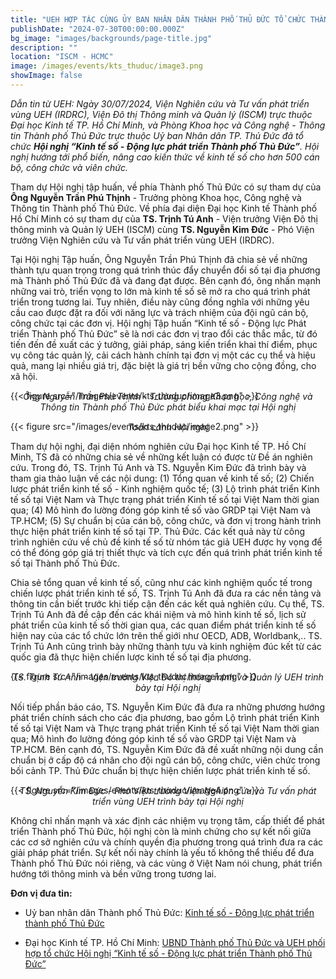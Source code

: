 ```yaml
---
title: "UEH HỢP TÁC CÙNG ỦY BAN NHÂN DÂN THÀNH PHỐ THỦ ĐỨC TỔ CHỨC THÀNH CÔNG HỘI NGHỊ “KINH TẾ SỐ - ĐỘNG LỰC PHÁT TRIỂN THÀNH PHỐ THỦ ĐỨC"
publishDate: "2024-07-30T00:00:00.000Z"
bg_image: "images/backgrounds/page-title.jpg"
description: ""
location: "ISCM - HCMC"
image: /images/events/kts_thuduc/image3.png
showImage: false
---
```


*Dẫn tin từ UEH: Ngày 30/07/2024, Viện Nghiên cứu và Tư vấn phát triển vùng UEH (IRDRC), Viện Đô thị Thông minh và Quản lý (ISCM) trực thuộc Đại học Kinh tế TP. Hồ Chí Minh, và Phòng Khoa học và Công nghệ - Thông tin Thành phố Thủ Đức trực thuộc Uỷ ban Nhân dân TP. Thủ Đức đã tổ chức **Hội nghị “Kinh tế số - Động lực phát triển Thành phố Thủ Đức”**. Hội nghị hướng tới phổ biến, nâng cao kiến thức về kinh tế số cho hơn 500 cán bộ, công chức và viên chức.*

Tham dự Hội nghị tập huấn, về phía Thành phố Thủ Đức có sự tham dự của **Ông Nguyễn Trần Phú Thịnh** - Trưởng phòng Khoa học, Công nghệ và Thông tin Thành phố Thủ Đức. Về phía đại diện Đại học Kinh tế Thành phố Hồ Chí Minh có sự tham dự của **TS. Trịnh Tú Anh** - Viện trưởng Viện Đô thị thông minh và Quản lý UEH (ISCM) cùng **TS. Nguyễn Kim Đức** - Phó Viện trưởng Viện Nghiên cứu và Tư vấn phát triển vùng UEH (IRDRC).

Tại Hội nghị Tập huấn, Ông Nguyễn Trần Phú Thịnh đã chia sẻ về những thành tựu quan trọng trong quá trình thúc đẩy chuyển đổi số tại địa phương mà Thành phố Thủ Đức đã và đang đạt được. Bên cạnh đó, ông nhấn mạnh những vai trò, triển vọng to lớn mà kinh tế số sẽ mở ra cho quá trình phát triển trong tương lai. Tuy nhiên, điều này cũng đồng nghĩa với những yêu cầu cao được đặt ra đối với năng lực và trách nhiệm của đội ngũ cán bộ, công chức tại các đơn vị. Hội nghị Tập huấn “Kinh tế số - Động lực Phát triển Thành phố Thủ Đức”  sẽ là nơi các đơn vị trao đổi các thắc mắc, từ đó tiến đến đề xuất các ý tưởng, giải pháp, sáng kiến triển khai thí điểm, phục vụ công tác quản lý, cải cách hành chính tại đơn vị một các cụ thể và hiệu quả, mang lại nhiều giá trị, đặc biệt là giá trị bền vững cho cộng đồng, cho xã hội. 

{{< figure src="/images/events/kts_thuduc/image3.png" >}}

_<center style="margin-top: -30px">Ông Nguyễn Trần Phú Thịnh - Trưởng phòng Khoa học, Công nghệ và Thông tin Thành phố Thủ Đức phát biểu khai mạc tại Hội nghị</center>_


{{< figure src="/images/events/kts_thuduc/image2.png" >}}

_<center style="margin-top: -30px">Toàn cảnh Hội nghị</center>_

Tham dự hội nghị, đại diện nhóm nghiên cứu Đại học Kinh tế TP. Hồ Chí Minh, TS đã có những chia sẻ về những kết luận có được từ Đề án nghiên cứu. Trong đó, TS. Trịnh Tú Anh và TS. Nguyễn Kim Đức đã trình bày và tham gia thảo luận về các nội dung:  (1) Tổng quan về kinh tế số; (2) Chiến lược phát triển kinh tế số - Kinh nghiệm quốc tế; (3) Lộ trình phát triển Kinh tế số tại Việt Nam và Thực trạng phát triển Kinh tế số tại Việt Nam thời gian qua; (4) Mô hình đo lường đóng góp kinh tế số vào GRDP tại Việt Nam và TP.HCM; (5) Sự chuẩn bị của cán bộ, công chức, và đơn vị trong hành trình thực hiện phát triển kinh tế số tại TP. Thủ Đức. Các kết quả này từ công trình nghiên cứu về chủ đề kinh tế số từ nhóm tác giả UEH được hy vọng để có thể đóng góp giá trị thiết thực và tích cực đến quá trình phát triển kinh tế số tại Thành phố Thủ Đức.

Chia sẻ tổng quan về kinh tế số, cũng như các kinh nghiệm quốc tế trong chiến lược phát triển kinh tế số, TS. Trịnh Tú Anh đã đưa ra các nền tảng và thông tin cần biết trước khi tiếp cận đến các kết quả nghiên cứu. Cụ thể, TS. Trịnh Tú Anh đã đề cập đến các khái niệm và mô hình kinh tế số,  lịch sử phát triển của kinh tế số thời gian qua, các quan điểm phát triển kinh tế số hiện nay của các tổ chức lớn trên thế giới như OECD, ADB, Worldbank,.. TS. Trịnh Tú Anh cũng trình bày những thành tựu và kinh nghiệm đúc kết từ các quốc gia đã thực hiện chiến lược kinh tế số tại địa phương. 

{{< figure src="/images/events/kts_thuduc/image1.png" >}}

_<center style="margin-top: -30px">TS. Trịnh Tú Anh - Viện trưởng Viện Đô thị thông minh và Quản lý UEH trình bày tại Hội nghị</center>_

Nối tiếp phần báo cáo, TS. Nguyễn Kim Đức đã đưa ra những phương hướng phát triển chính sách cho các địa phương, bao gồm Lộ trình phát triển Kinh tế số tại Việt Nam và Thực trạng phát triển Kinh tế số tại Việt Nam thời gian qua; Mô hình đo lường đóng góp kinh tế số vào GRDP tại Việt Nam và TP.HCM. Bên cạnh đó, TS. Nguyễn Kim Đức đã đề xuất những nội dung cần chuẩn bị ở cấp độ cá nhân cho đội ngũ cán bộ, công chức, viên chức trong bối cảnh TP. Thủ Đức chuẩn bị thực hiện chiến lược phát triển kinh tế số.


{{< figure src="/images/events/kts_thuduc/image4.png" >}}

_<center style="margin-top: -30px">TS. Nguyễn Kim Đức - Phó Viện trưởng Viện Nghiên cứu và Tư vấn phát triển vùng UEH trình bày tại Hội nghị</center>_

Không chỉ nhấn mạnh và xác định các nhiệm vụ trọng tâm, cấp thiết để phát triển Thành phố Thủ Đức, hội nghị còn là minh chứng cho sự kết nối giữa các cơ sở nghiên cứu và chính quyền địa phương trong quá trình đưa ra các giải pháp phát triển. Sự kết nối này chính là yếu tố không thể thiếu để đưa Thành phố Thủ Đức nói riêng, và các vùng ở Việt Nam nói chung, phát triển hướng tới thông minh và bền vững trong tương lai.

**Đơn vị đưa tin:**

- Uỷ ban nhân dân Thành phố Thủ Đức: [Kinh tế số - Động lực phát triển thành phố Thủ Đức](https://tpthuduc.hochiminhcity.gov.vn/khoa-hoc-va-cong-nghe/kinh-te-so-dong-luc-phat-trien-thanh-pho-thu-duc/ct/5867/19044)

- Đại học Kinh tế TP. Hồ Chí Minh: [UBND Thành phố Thủ Đức và UEH phối hợp tổ chức Hội nghị “Kinh tế số - Động lực phát triển Thành phố Thủ Đức”](https://ueh.edu.vn/cuoc-song-ueh/tin-tuc/ubnd-thanh-pho-thu-duc-va-ueh-phoi-hop-to-chuc-hoi-nghi-kinh-te-so-dong-luc-phat-trien-thanh-pho-thu-duc-72199)


